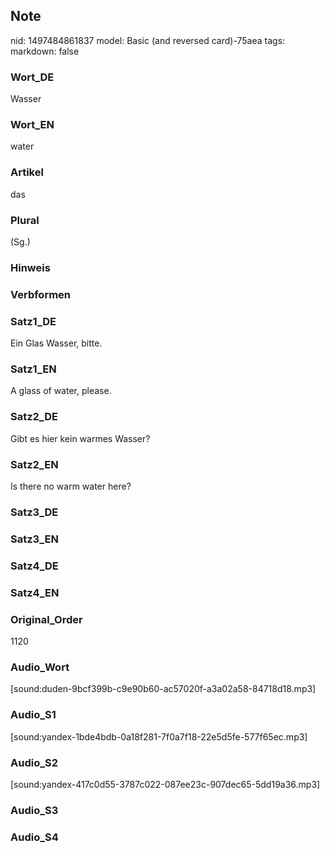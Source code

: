 ## Note
nid: 1497484861837
model: Basic (and reversed card)-75aea
tags: 
markdown: false

### Wort_DE
Wasser

### Wort_EN
water

### Artikel
das

### Plural
(Sg.)

### Hinweis


### Verbformen


### Satz1_DE
Ein Glas Wasser, bitte.

### Satz1_EN
A glass of water, please.

### Satz2_DE
Gibt es hier kein warmes Wasser?

### Satz2_EN
Is there no warm water here?

### Satz3_DE


### Satz3_EN


### Satz4_DE


### Satz4_EN


### Original_Order
1120

### Audio_Wort
[sound:duden-9bcf399b-c9e90b60-ac57020f-a3a02a58-84718d18.mp3]

### Audio_S1
[sound:yandex-1bde4bdb-0a18f281-7f0a7f18-22e5d5fe-577f65ec.mp3]

### Audio_S2
[sound:yandex-417c0d55-3787c022-087ee23c-907dec65-5dd19a36.mp3]

### Audio_S3


### Audio_S4


